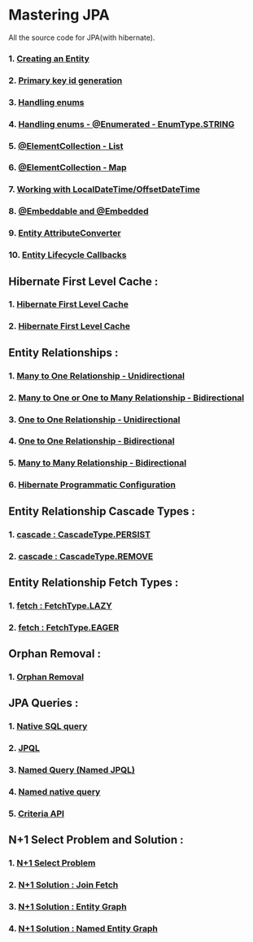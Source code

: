 # Mastering JPA

All the source code for JPA(with hibernate).

### 1. [Creating an Entity](https://github.com/eMahtab/mastering-jpa/tree/main/creating-entity) 

### 2. [Primary key id generation](https://github.com/eMahtab/mastering-jpa/tree/main/id-generation) 

### 3. [Handling enums](https://github.com/eMahtab/mastering-jpa/tree/main/enum-1) 

### 4. [Handling enums - @Enumerated - EnumType.STRING](https://github.com/eMahtab/mastering-jpa/tree/main/enum-2) 

### 5. [@ElementCollection - List](https://github.com/eMahtab/mastering-jpa/tree/main/collection-mapping-1) 

### 6. [@ElementCollection - Map](https://github.com/eMahtab/mastering-jpa/tree/main/collection-mapping-2) 

### 7. [Working with LocalDateTime/OffsetDateTime](https://github.com/eMahtab/mastering-jpa/tree/main/datetime-1) 

### 8. [@Embeddable and @Embedded](https://github.com/eMahtab/mastering-jpa/tree/main/embedded) 

### 9. [Entity AttributeConverter](https://github.com/eMahtab/mastering-jpa/tree/main/attribute-converter-1) 

### 10. [Entity Lifecycle Callbacks](https://github.com/eMahtab/mastering-jpa/tree/main/entity-lifecycle-callbacks) 


## Hibernate First Level Cache :

### 1. [Hibernate First Level Cache](https://github.com/eMahtab/mastering-jpa/tree/main/hibernate-first-level-cache)

### 2. [Hibernate First Level Cache](https://github.com/eMahtab/mastering-jpa/tree/main/hibernate-first-level-cache-2)


## Entity Relationships :


### 1. [Many to One Relationship - Unidirectional](https://github.com/eMahtab/mastering-jpa/tree/main/many-to-one-unidirectional) 

### 2. [Many to One or One to Many Relationship - Bidirectional](https://github.com/eMahtab/mastering-jpa/tree/main/one-to-many-bidirectional) 

### 3. [One to One Relationship - Unidirectional](https://github.com/eMahtab/mastering-jpa/tree/main/one-to-one-unidirectional) 

### 4. [One to One Relationship - Bidirectional](https://github.com/eMahtab/mastering-jpa/tree/main/one-to-one-bidirectional) 

### 5. [Many to Many Relationship - Bidirectional](https://github.com/eMahtab/mastering-jpa/tree/main/many-to-many) 

### 6. [Hibernate Programmatic Configuration](https://github.com/eMahtab/mastering-jpa/tree/main/hibernate-programmatic-configuration) 


## Entity Relationship Cascade Types :

### 1. [cascade : CascadeType.PERSIST](https://github.com/eMahtab/mastering-jpa/tree/main/cascade-persist)

### 2. [cascade : CascadeType.REMOVE](https://github.com/eMahtab/mastering-jpa/tree/main/cascade-remove)


## Entity Relationship Fetch Types :

### 1. [fetch : FetchType.LAZY](https://github.com/eMahtab/mastering-jpa/tree/main/fetch-lazy)

### 2. [fetch : FetchType.EAGER](https://github.com/eMahtab/mastering-jpa/tree/main/fetch-eager)

## Orphan Removal :

### 1. [Orphan Removal](https://github.com/eMahtab/mastering-jpa/tree/main/orphan-removal)


## JPA Queries :

### 1. [Native SQL query](https://github.com/eMahtab/mastering-jpa/tree/main/native-sql-query)

### 2. [JPQL](https://github.com/eMahtab/mastering-jpa/tree/main/jpql)

### 3. [Named Query (Named JPQL)](https://github.com/eMahtab/mastering-jpa/tree/main/named-query)

### 4. [Named native query](https://github.com/eMahtab/mastering-jpa/tree/main/named-native-query)

### 5. [Criteria API](https://github.com/eMahtab/mastering-jpa/tree/main/criteria-api)


## N+1 Select Problem and Solution :

### 1. [N+1 Select Problem](https://github.com/eMahtab/mastering-jpa/tree/main/nPlusOneProblem)

### 2. [N+1 Solution : Join Fetch](https://github.com/eMahtab/mastering-jpa/tree/main/join-fetch)

### 3. [N+1 Solution : Entity Graph](https://github.com/eMahtab/mastering-jpa/tree/main/entity-graph)

### 4. [N+1 Solution : Named Entity Graph](https://github.com/eMahtab/mastering-jpa/tree/main/named-entity-graph)













